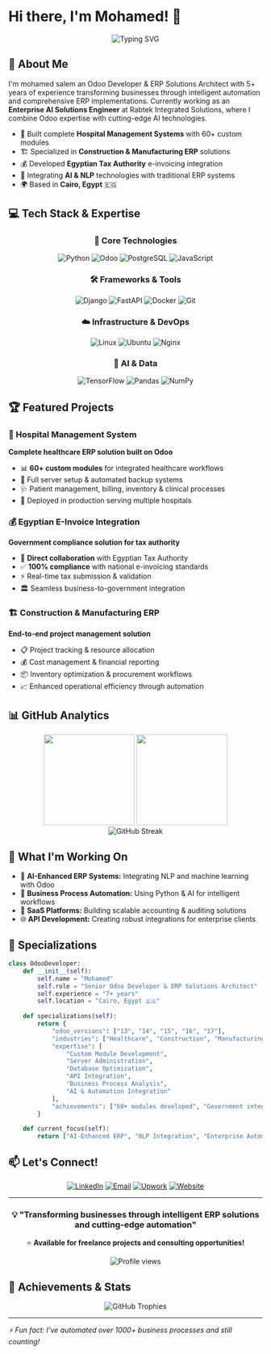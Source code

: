 # Hi there, I'm Mohamed! 👋

<div align="center">
  <img src="https://readme-typing-svg.herokuapp.com?font=Fira+Code&pause=1000&color=2196F3&center=true&vCenter=true&width=435&lines=Odoo+Developer;ERP+Solutions+Architect;AI+%26+Automation+Specialist;7%2B+Years+of+Experience" alt="Typing SVG" />
</div>

## 🚀 About Me

I'm mohamed salem an  Odoo Developer & ERP Solutions Architect  with 5+ years of experience transforming businesses through intelligent automation and comprehensive ERP implementations. Currently working as an **Enterprise AI Solutions Engineer** at Rabtek Integrated Solutions, where I combine Odoo expertise with cutting-edge AI technologies.

- 🏥 Built complete **Hospital Management Systems** with 60+ custom modules
- 🏗️ Specialized in **Construction & Manufacturing ERP** solutions  
- 💰 Developed **Egyptian Tax Authority** e-invoicing integration
- 🤖 Integrating **AI & NLP** technologies with traditional ERP systems
- 🌍 Based in **Cairo, Egypt** 🇪🇬

## 💻 Tech Stack & Expertise

<div align="center">

### 🎯 Core Technologies
![Python](https://img.shields.io/badge/Python-3776AB?style=for-the-badge&logo=python&logoColor=white)
![Odoo](https://img.shields.io/badge/Odoo-714B67?style=for-the-badge&logo=odoo&logoColor=white)
![PostgreSQL](https://img.shields.io/badge/PostgreSQL-316192?style=for-the-badge&logo=postgresql&logoColor=white)
![JavaScript](https://img.shields.io/badge/JavaScript-F7DF1E?style=for-the-badge&logo=javascript&logoColor=black)

### 🛠️ Frameworks & Tools
![Django](https://img.shields.io/badge/Django-092E20?style=for-the-badge&logo=django&logoColor=white)
![FastAPI](https://img.shields.io/badge/FastAPI-005571?style=for-the-badge&logo=fastapi)
![Docker](https://img.shields.io/badge/Docker-2CA5E0?style=for-the-badge&logo=docker&logoColor=white)
![Git](https://img.shields.io/badge/GIT-E44C30?style=for-the-badge&logo=git&logoColor=white)

### ☁️ Infrastructure & DevOps
![Linux](https://img.shields.io/badge/Linux-FCC624?style=for-the-badge&logo=linux&logoColor=black)
![Ubuntu](https://img.shields.io/badge/Ubuntu-E95420?style=for-the-badge&logo=ubuntu&logoColor=white)
![Nginx](https://img.shields.io/badge/Nginx-009639?style=for-the-badge&logo=nginx&logoColor=white)

### 🧠 AI & Data
![TensorFlow](https://img.shields.io/badge/TensorFlow-FF6F00?style=for-the-badge&logo=tensorflow&logoColor=white)
![Pandas](https://img.shields.io/badge/Pandas-2C2D72?style=for-the-badge&logo=pandas&logoColor=white)
![NumPy](https://img.shields.io/badge/NumPy-013243?style=for-the-badge&logo=numpy&logoColor=white)

</div>

## 🏆 Featured Projects

### 🏥 Hospital Management System
**Complete healthcare ERP solution built on Odoo**
- 📊 **60+ custom modules** for integrated healthcare workflows
- 🔧 Full server setup & automated backup systems
- 🩺 Patient management, billing, inventory & clinical processes
- 🚀 Deployed in production serving multiple hospitals

### 💰 Egyptian E-Invoice Integration
**Government compliance solution for tax authority**
- 🤝 **Direct collaboration** with Egyptian Tax Authority
- ✅ **100% compliance** with national e-invoicing standards
- ⚡ Real-time tax submission & validation
- 🏛️ Seamless business-to-government integration

### 🏗️ Construction & Manufacturing ERP
**End-to-end project management solution**
- 📋 Project tracking & resource allocation
- 💰 Cost management & financial reporting
- 📦 Inventory optimization & procurement workflows
- 📈 Enhanced operational efficiency through automation

## 📊 GitHub Analytics

<div align="center">
  <img height="180em" src="https://github-readme-stats.vercel.app/api?username=profmohamed&show_icons=true&theme=tokyonight&include_all_commits=true&count_private=true"/>
  <img height="180em" src="https://github-readme-stats.vercel.app/api/top-langs/?username=profmohamed&layout=compact&langs_count=7&theme=tokyonight"/>
</div>

<div align="center">
  <img src="https://github-readme-streak-stats.herokuapp.com/?user=profmohamed&theme=tokyonight" alt="GitHub Streak" />
</div>

## 🌟 What I'm Working On

- 🤖 **AI-Enhanced ERP Systems:** Integrating NLP and machine learning with Odoo
- 🔄 **Business Process Automation:** Using Python & AI for intelligent workflows  
- 📱 **SaaS Platforms:** Building scalable accounting & auditing solutions
- 🌐 **API Development:** Creating robust integrations for enterprise clients

## 🎯 Specializations

```python
class OdooDeveloper:
    def __init__(self):
        self.name = "Mohamed"
        self.role = "Senior Odoo Developer & ERP Solutions Architect"
        self.experience = "7+ years"
        self.location = "Cairo, Egypt 🇪🇬"
        
    def specializations(self):
        return {
            "odoo_versions": ["13", "14", "15", "16", "17"],
            "industries": ["Healthcare", "Construction", "Manufacturing", "Finance"],
            "expertise": [
                "Custom Module Development",
                "Server Administration",
                "Database Optimization", 
                "API Integration",
                "Business Process Analysis",
                "AI & Automation Integration"
            ],
            "achievements": ["60+ modules developed", "Government integrations", "SaaS platforms"]
        }
        
    def current_focus(self):
        return ["AI-Enhanced ERP", "NLP Integration", "Enterprise Automation"]
```

## 📫 Let's Connect!

<div align="center">

[![LinkedIn](https://img.shields.io/badge/LinkedIn-0077B5?style=for-the-badge&logo=linkedin&logoColor=white)](https://www.linkedin.com/in/aiwithsalem/)
[![Email](https://img.shields.io/badge/Email-D14836?style=for-the-badge&logo=gmail&logoColor=white)](mailto:me@mohamed-salem.com)
[![Upwork](https://img.shields.io/badge/Upwork-6fda44?style=for-the-badge&logo=upwork&logoColor=white)](https://www.upwork.com/freelancers/~0195ffd8bfb52aa443)
[![Website](https://img.shields.io/badge/Portfolio-FF5722?style=for-the-badge&logo=google-chrome&logoColor=white)](https://mohamed-salem.com)

</div>

---

<div align="center">
  
### 💡 "Transforming businesses through intelligent ERP solutions and cutting-edge automation"

⭐ **Available for freelance projects and consulting opportunities!**

<img src="https://komarev.com/ghpvc/?username=profmohamed&color=blue&style=flat-square&label=Profile+Views" alt="Profile views" />

</div>

## 🏅 Achievements & Stats

<div align="center">
  <img src="https://github-profile-trophy.vercel.app/?username=YOUR_USERNAME&theme=tokyonight&row=1&column=6&margin-h=15&margin-w=5" alt="GitHub Trophies" />
</div>

---

*⚡ Fun fact: I've automated over 1000+ business processes and still counting!*
